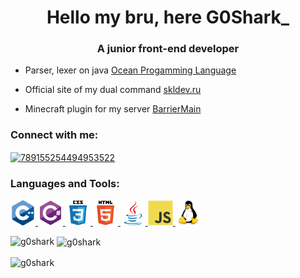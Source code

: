 <h1 align="center">Hello my bru, here G0Shark_</h1>
<h3 align="center">A junior front-end developer</h3>

- Parser, lexer on java [Ocean Progamming Language](https://github.com/G0Shark/OceanLang)

- Official site of my dual command [skldev.ru](https://github.com/G0Shark/skldev)

- Minecraft plugin for my server [BarrierMain](https://github.com/G0Shark/BarrierMain)

<h3 align="left">Connect with me:</h3>
<p align="left">
<a href="https://discord.gg/789155254494953522" target="blank"><img align="center" src="https://raw.githubusercontent.com/rahuldkjain/github-profile-readme-generator/master/src/images/icons/Social/discord.svg" alt="789155254494953522" height="30" width="40" /></a>
</p>

<h3 align="left">Languages and Tools:</h3>
<p align="left"> <a href="https://www.w3schools.com/cpp/" target="_blank" rel="noreferrer"> <img src="https://raw.githubusercontent.com/devicons/devicon/master/icons/cplusplus/cplusplus-original.svg" alt="cplusplus" width="40" height="40"/> </a> <a href="https://www.w3schools.com/cs/" target="_blank" rel="noreferrer"> <img src="https://raw.githubusercontent.com/devicons/devicon/master/icons/csharp/csharp-original.svg" alt="csharp" width="40" height="40"/> </a> <a href="https://www.w3schools.com/css/" target="_blank" rel="noreferrer"> <img src="https://raw.githubusercontent.com/devicons/devicon/master/icons/css3/css3-original-wordmark.svg" alt="css3" width="40" height="40"/> </a> <a href="https://www.w3.org/html/" target="_blank" rel="noreferrer"> <img src="https://raw.githubusercontent.com/devicons/devicon/master/icons/html5/html5-original-wordmark.svg" alt="html5" width="40" height="40"/> </a> <a href="https://www.java.com" target="_blank" rel="noreferrer"> <img src="https://raw.githubusercontent.com/devicons/devicon/master/icons/java/java-original.svg" alt="java" width="40" height="40"/> </a> <a href="https://developer.mozilla.org/en-US/docs/Web/JavaScript" target="_blank" rel="noreferrer"> <img src="https://raw.githubusercontent.com/devicons/devicon/master/icons/javascript/javascript-original.svg" alt="javascript" width="40" height="40"/> </a> <a href="https://www.linux.org/" target="_blank" rel="noreferrer"> <img src="https://raw.githubusercontent.com/devicons/devicon/master/icons/linux/linux-original.svg" alt="linux" width="40" height="40"/> </a> </p>

<p><img align="left" src="https://github-readme-stats.vercel.app/api/top-langs?username=g0shark&show_icons=true&locale=en&layout=compact" alt="g0shark" /></p>

<p>&nbsp;<img align="center" src="https://github-readme-stats.vercel.app/api?username=g0shark&show_icons=true&locale=en" alt="g0shark" /></p>

<p><img align="center" src="https://github-readme-streak-stats.herokuapp.com/?user=g0shark&" alt="g0shark" /></p>

